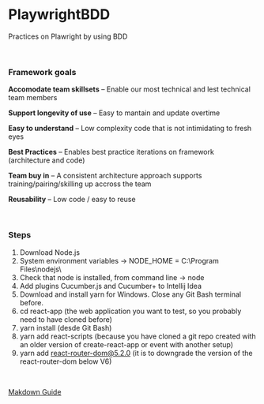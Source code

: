 # PlaywrightBDD
Practices on Plawright by using BDD

&nbsp;
### Framework goals ###

**Accomodate team skillsets** – Enable our most technical and lest technical team members
&nbsp;

**Support longevity of use** – Easy to mantain and update overtime
&nbsp;

**Easy to understand** – Low complexity code that is not intimidating to fresh eyes
&nbsp;

**Best Practices** – Enables best practice iterations on framework (architecture and code)
&nbsp;

**Team buy in** – A consistent architecture approach supports training/pairing/skilling up accross the team
&nbsp;

**Reusability** – Low code / easy to reuse
&nbsp;

&nbsp;

### Steps ###
1. Download Node.js
2. System environment variables -> NODE_HOME = C:\Program Files\nodejs\
3. Check that node is installed, from command line -> node
4. Add plugins Cucumber.js and Cucumber+ to Intellij Idea
5. Download and install yarn for Windows. Close any Git Bash terminal before.
6. cd react-app (the web application you want to test, so you probably need to have cloned before) 
7. yarn install (desde Git Bash)
8. yarn add react-scripts   (because you have cloned a git repo created with an older version of create-react-app or event with another setup)
9. yarn add react-router-dom@5.2.0   (it is to downgrade the version of the react-router-dom below V6)



&nbsp;

[Makdown Guide](https://www.markdownguide.org/basic-syntax)
